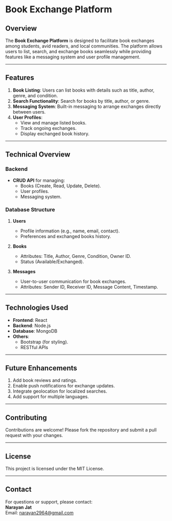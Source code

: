 # **Book Exchange Platform**

## **Overview**  
The **Book Exchange Platform** is designed to facilitate book exchanges among students, avid readers, and local communities. The platform allows users to list, search, and exchange books seamlessly while providing features like a messaging system and user profile management.  

---

## **Features**  
1. **Book Listing**: Users can list books with details such as title, author, genre, and condition.  
2. **Search Functionality**: Search for books by title, author, or genre.  
3. **Messaging System**: Built-in messaging to arrange exchanges directly between users.  
4. **User Profiles**:  
   - View and manage listed books.  
   - Track ongoing exchanges.  
   - Display exchanged book history.  

---

## **Technical Overview**  

### **Backend**  
- **CRUD API** for managing:  
  - Books (Create, Read, Update, Delete).  
  - User profiles.  
  - Messaging system.  

### **Database Structure**  
1. **Users**  
   - Profile information (e.g., name, email, contact).  
   - Preferences and exchanged books history.  

2. **Books**  
   - Attributes: Title, Author, Genre, Condition, Owner ID.  
   - Status (Available/Exchanged).  

3. **Messages**  
   - User-to-user communication for book exchanges.  
   - Attributes: Sender ID, Receiver ID, Message Content, Timestamp.  

---

## **Technologies Used**  
- **Frontend**: React
- **Backend**: Node.js
- **Database**: MongoDB  
- **Others**:  
  - Bootstrap (for styling).  
  - RESTful APIs 

---

## **Future Enhancements**  
1. Add book reviews and ratings.  
2. Enable push notifications for exchange updates.  
3. Integrate geolocation for localized searches.  
4. Add support for multiple languages.  

---

## **Contributing**  
Contributions are welcome! Please fork the repository and submit a pull request with your changes.  

---

## **License**  
This project is licensed under the MIT License.  

---

## **Contact**  
For questions or support, please contact:  
**Narayan Jat**  
Email: narayan2964@gmail.com  
